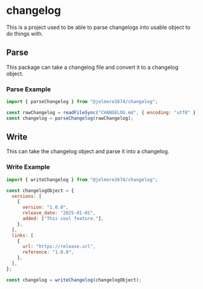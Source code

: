 # changelog

This is a project used to be able to parse changelogs into usable
object to do things with.

## Parse

This package can take a changelog file and convert it to a changelog object.

### Parse Example

```js
import { parseChangelog } from "@jelmore1674/changelog";

const rawChangelog = readFileSync("CHANGELOG.md", { encoding: "utf8" });
const changelog = parseChangelog(rawChangelog);
```

## Write

This can take the changelog object and parse it into a changelog.

### Write Example

```js
import { writeChangelog } from "@jelmore1674/changelog";

const changelogObject = {
  versions: [
    {
      version: "1.0.0",
      release_date: "2025-01-01",
      added: ["This cool feature."],
    },
  ],
  links: [
    {
      url: "https://release.url",
      reference: "1.0.0",
    },
  ],
};

const changelog = writeChangelog(changelogObject);
```
